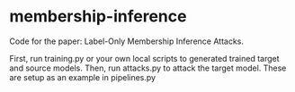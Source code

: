 # membership-inference
Code for the paper: Label-Only Membership Inference Attacks.

First, run training.py or your own local scripts to generated trained target and source models. Then, run attacks.py to attack the target model. These are setup as an example in pipelines.py
